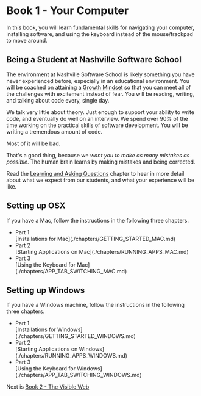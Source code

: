 # Book 1 - Your Computer

In this book, you will learn fundamental skills for navigating your computer, installing software, and using the keyboard instead of the mouse/trackpad to move around.

## Being a Student at Nashville Software School

The environment at Nashville Software School is likely something you have never experienced before, especially in an educational environment. You will be coached on attaining a [Growth Mindset](https://www.brainpickings.org/2014/01/29/carol-dweck-mindset/) so that you can meet all of the challenges with excitement instead of fear. You will be reading, writing, and talking about code every, single day.

We talk very little about theory. Just enough to support your ability to write code, and eventually do well on an interview. We spend over 90% of the time working on the practical skills of software development. You will be writing a tremendous amount of code.

Most of it will be bad.

That's a good thing, because we _want you to make as many mistakes as possible_. The human brain learns by making mistakes and being corrected.

Read the [Learning and Asking Questions](./chapters/HOW_TO_LEARN.md) chapter to hear in more detail about what we expect from our students, and what your experience will be like.

## Setting up OSX

If you have a Mac, follow the instructions in the following three chapters.

* <div class="listitem__header">Part 1</div>[Installations for Mac](./chapters/GETTING_STARTED_MAC.md)
* <div class="listitem__header">Part 2</div>[Starting Applications on Mac](./chapters/RUNNING_APPS_MAC.md)
* <div class="listitem__header">Part 3</div>[Using the Keyboard for Mac](./chapters/APP_TAB_SWITCHING_MAC.md)

## Setting up Windows

If you have a Windows machine, follow the instructions in the following three chapters.

* <div class="listitem__header">Part 1</div> [Installations for Windows](./chapters/GETTING_STARTED_WINDOWS.md)
* <div class="listitem__header">Part 2</div>[Starting Applications on Windows](./chapters/RUNNING_APPS_WINDOWS.md)
* <div class="listitem__header">Part 3</div>[Using the Keyboard for Windows](./chapters/APP_TAB_SWITCHING_WINDOWS.md)


Next is [Book 2 - The Visible Web](../book-2-the-visible-web/README.md)

